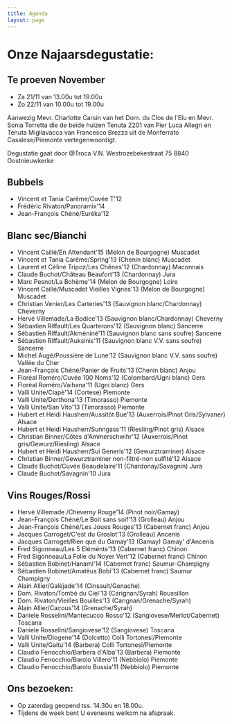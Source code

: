 ```yaml
---
title: Agenda 
layout: page
---
```

Onze Najaarsdegustatie:
========================
Te proeven November
-------------------
* Za 21/11 van 13.00u tot 19.00u
* Zo 22/11 van 10.00u tot 19.00u

Aanwezig Mevr. Charlotte Carsin van het Dom. du Clos de l'Elu en Mevr. Sonia Torretta die de beide
huizen Tenuta 2201 van Pier Luca Allegri en Tenuta Migliavacca van Francesco Brezza uit de Monferrato Casalese/Piemonte vertegenwoordigt.

Degustatie gaat door @Troca V.N. Westrozebekestraat 75 8840 Oostnieuwkerke

Bubbels
-------
* Vincent et Tania Carême/Cuvée T'12
* Frédéric Rivaton/Panoramix'14
* Jean-François Chéné/Euréka'12

Blanc sec/Bianchi
-----------------
* Vincent Caillé/En Attendant'15 (Melon de Bourgogne) Muscadet
* Vincent et Tania Carême/Spring'13 (Chenin blanc) Muscadet
* Laurent et Céline Tripoz/Les Chênes'12 (Chardonnay) Maconnais
* Claude Buchot/Château Beaufort'13 (Chardonnay) Jura
* Marc Pesnot/La Bohème'14 (Melon de Bourgogne) Loire
* Vincent Caillé/Muscadet Vieilles Vignes'13 (Melon de Bourgogne) Muscadet
* Christian Venier/Les Carteries'13 (Sauvignon blanc/Chardonnay) Cheverny
* Hervé Villemade/La Bodice'13 (Sauvignon blanc/Chardonnay) Cheverny
* Sébastien Riffault/Les Quarterons'12 (Sauvignon blanc) Sancerre
* Sébastien Riffault/Akmèniné'11 (Sauvignon blanc sans soufre) Sancerre
* Sébastien Riffault/Auksinis'11 (Sauvignon blanc V.V. sans soufre) Sancerre
* Michel Augé/Poussière de Lune'12 (Sauvignon blanc V.V. sans soufre) Vallée du Cher
* Jean-François Chéné/Panier de Fruits'13 (Chenin blanc) Anjou
* Floréal Roméro/Cuvée 100 Noms'12 (Colombard/Ugni blanc) Gers
* Floréal Roméro/Vaihana'11 (Ugni blanc) Gers
* Valli Unite/Ciapè'14 (Cortese) Piemonte
* Valli Unite/Derthona'13 (Timorasso) Piemonte
* Valli Unite/San Vito'13 (Timorasso) Piemonte
* Hubert et Heidi Hausherr/Aussitôt Bue'13 (Auxerrois/Pinot Gris/Sylvaner) Alsace
* Hubert et Heidi Hausherr/Sunngass'11 (Riesling/Pinot gris) Alsace
* Christian Binner/Côtes d'Ammerschwihr'12 (Auxerrois/Pinot gris/Gewurz/Riesling) Alsace
* Hubert et Heidi Hausherr/Sui Generis'12 (Gewurztraminer) Alsace
* Christian Binner/Gewurztraminer non-filtré-non sulfité'12 Alsace
* Claude Buchot/Cuvée Beaudelaire'11 (Chardonay/Savagnin) Jura
* Claude Buchot/Savagnin'10 Jura

Vins Rouges/Rossi
-----------------
* Hervé Villemade /Cheverny Rouge'14 (Pinot noir/Gamay)
* Jean-François Chéné/Le Boit sans soif'13 (Grolleau) Anjou
* Jean-François Chéné/Les Joues Rouges'13 (Cabernet franc) Anjou
* Jacques Carroget/C'est du Groslot'13 (Grolleau) Ancenis
* Jacques Carroget/Rien que du Gamay'13 (Gamay) Gamay' d'Ancenis
* Fred Sigonneau/Les 5 Eléménts'13 (Cabernet franc) Chinon
* Fred Sigonneau/La Folie du Noyer Vert'12 (Cabernet franc) Chinon
* Sébastien Bobinet/Hanami'14 (Cabernet franc) Saumur-Champigny
* Sébastien Bobinet/Amatëus Bobi'13 (Cabernet franc) Saumur Champigny
* Alain Allier/Galèjade'14 (Cinsault/Genache)
* Dom. Rivaton/Tombé du Ciel'13 (Carignan/Syrah) Roussillon
* Dom. Rivaton/Vieilles Bouilles'13 (Carignan/Grenache/Syrah)
* Alain Allier/Cacous'14 (Grenache/Syrah)
* Daniele Rosselini/Mantecucco Rosso'12 (Sangiovese/Merlot/Cabernet) Toscana
* Daniele Rosselini/Sangiovese'12 (Sangiovese) Toscana
* Valli Unite/Diogene'14 (Dolcetto) Colli Tortonesi/Piemonte
* Valli Unite/Gaitu'14 (Barbera) Colli Tortonesi/Piemonte
* Claudio Fenocchio/Barbera d'Alba'13 (Barbera) Piemonte
* Claudio Fenocchio/Barolo Villero'11 (Nebbiolo) Piemonte
* Claudio Fenocchio/Barolo Bussia'11 (Nebbiolo) Piemonte 







Ons bezoeken:
-------------
* Op zaterdag geopend tss. 14.30u en 18.00u.
* Tijdens de week bent U eveneens welkom na afspraak.



















